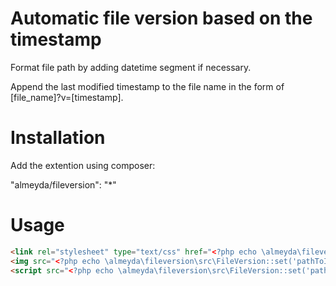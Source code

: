 # Automatic file version based on the timestamp

Format file path by adding datetime segment if necessary.

Append the last modified timestamp to the file name in the form of [file_name]?v=[timestamp].

# Installation

Add the extention using composer:

"almeyda/fileversion": "*"

# Usage

```html
<link rel="stylesheet" type="text/css" href="<?php echo \almeyda\fileversion\src\FileVersion::set('pathToCssFileFromTheRoot'); ?>">
<img src="<?php echo \almeyda\fileversion\src\FileVersion::set('pathToImgFileFromTheRoot'); ?>">
<script src="<?php echo \almeyda\fileversion\src\FileVersion::set('pathToJsFileFromTheRoot'); ?>"></script>
```